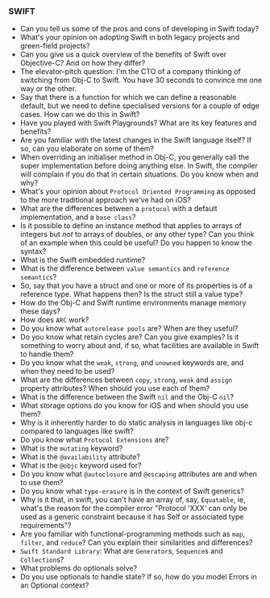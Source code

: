 ### SWIFT

- Can you tell us some of the pros and cons of developing in Swift today?
- What's your opinion on adopting Swift in both legacy projects and green-field projects?
- Can you give us a quick overview of the benefits of Swift over Objective-C? And on how they differ?
- The elevator-pitch question: I'm the CTO of a company thinking of switching from Obj-C to Swift. You have 30 seconds to convince me one way or the other.
- Say that there is a function for which we can define a reasonable default, but we need to define specialised versions for a couple of edge cases. How can we do this in Swift?
- Have you played with Swift Playgrounds? What are its key features and benefits?
- Are you familiar with the latest changes in the Swift language itself? If so, can you elaborate on some of them?
- When overriding an initialiser method in Obj-C, you generally call the super implementation before doing anything else. In Swift, the compiler will complain if you do that in certain situations. Do you know when and why?
- What's your opinion about `Protocol Oriented Programming` as opposed to the more traditional approach we've had on iOS?
- What are the differences between a `protocol` with a default implementation, and a `base class`?
- Is it possible to define an instance method that applies to arrays of integers but *not* to arrays of doubles, or any other type? Can you think of an example when this could be useful? Do you happen to know the syntax?
- What is the Swift embedded runtime?
- What is the difference between `value semantics` and `reference semantics`?
- So, say that you have a struct and one or more of its properties is of a reference type. What happens then? Is the struct still a value type?
- How do the Obj-C and Swift runtime environments manage memory these days?
- How does `ARC` work?
- Do you know what `autorelease pools` are? When are they useful?
- Do you know what retain cycles are? Can you give examples? Is it something to worry about and, if so, what facilities are available in Swift to handle them?
- Do you know what the `weak`, `strong`, and `unowned` keywords are, and when they need to be used?
- What are the differences between `copy`, `strong`, `weak` and `assign` property attributes? When should you use each of them?
- What is the difference between the Swift `nil` and the Obj-C `nil`?
- What storage options do you know for iOS and when should you use them?
- Why is it inherently harder to do static analysis in languages like obj-c compared to languages like swift?
- Do you know what `Protocol Extensions` are?
- What is the `mutating` keyword?
- What is the `@availability` attribute?
- What is the `@objc` keyword used for?
- Do you know what `@autoclosure` and `@escaping` attributes are and when to use them?
- Do you know what `type-erasure` is in the context of Swift generics?
- Why is it that, in swift, you can't have an array of, say, `Equatable`, ie, what's the reason for the compiler error "Protocol 'XXX' can only be used as a generic constraint because it has Self or associated type requirements"?
- Are you familiar with functional-programming methods such as `map`, `filter`, and `reduce`? Can you explain their similarities and differences?
- `Swift Standard Library`: What are `Generator`s, `Sequence`s and `Collection`s?
- What problems do optionals solve?
- Do you use optionals to handle state? If so, how do you model Errors in an Optional context?
